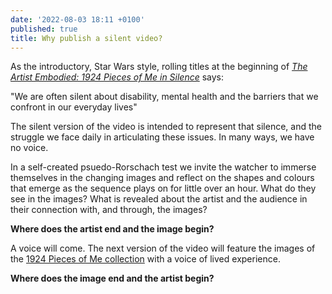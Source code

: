 ```yaml
---
date: '2022-08-03 18:11 +0100'
published: true
title: Why publish a silent video?
---
```


As the introductory, Star Wars style, rolling titles at the beginning of [_The Artist Embodied: 1924 Pieces of Me in Silence_](https://www.youtube.com/watch?v=29SXAQJweOk "The Artist Embodied: 1924 Pieces of Me in Silence") says:

"We are often silent about disability, mental health and the barriers that we confront in our everyday lives" 

The silent version of the video is intended to represent that silence, and the struggle we face daily in articulating these issues. In many ways, we have no voice. 

In a self-created psuedo-Rorschach test we invite the watcher to immerse themselves in the changing images and reflect on the shapes and colours that emerge as the sequence plays on for little over an hour. What do they see in the images? What is revealed about the artist and the audience in their connection with, and through, the images? 

**Where does the artist end and the image begin?** 

A voice will come. The next version of the video will feature the images of the [1924 Pieces of Me collection](https://opensea.io/collection/1924piecesofme "1924 Pieces of Me collection on Opensea") with a voice of lived experience.

**Where does the image end and the artist begin?**
